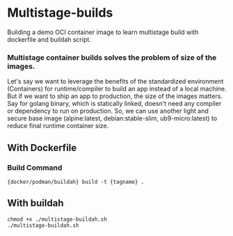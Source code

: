 # Multistage-builds

Building a demo OCI container image to learn multistage build with dockerfile and buildah script.
### Multistage container builds solves the problem of size of the images.  
Let's say we want to leverage the benefits of the standardized environment (Containers) for runtime/compiler to build an app instead of a local machine. But if we want to ship an app to production, the size of the images matters. Say for golang binary, which is statically linked, doesn't need any compiler or dependency to run on production. So, we can use another light and secure base image (alpine:latest, debian:stable-slim, ub9-micro:latest) to reduce final runtime container size.

## With Dockerfile
### Build Command
```podman
{docker/podman/buildah} build -t {tagname} .
```
## With buildah
```
chmod +x ./multistage-buildah.sh 
./multistage-buildah.sh 
```
